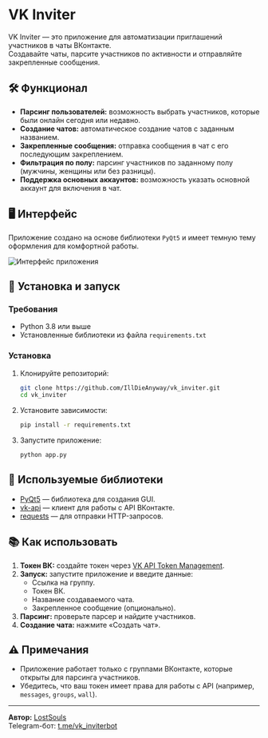 # VK Inviter

VK Inviter — это приложение для автоматизации приглашений участников в чаты ВКонтакте.  
Создавайте чаты, парсите участников по активности и отправляйте закрепленные сообщения.

## 🛠 Функционал

- **Парсинг пользователей:** возможность выбрать участников, которые были онлайн сегодня или недавно.
- **Создание чатов:** автоматическое создание чатов с заданным названием.
- **Закрепленные сообщения:** отправка сообщения в чат с его последующим закреплением.
- **Фильтрация по полу:** парсинг участников по заданному полу (мужчины, женщины или без разницы).
- **Поддержка основных аккаунтов:** возможность указать основной аккаунт для включения в чат.

## 🖥 Интерфейс
Приложение создано на основе библиотеки `PyQt5` и имеет темную тему оформления для комфортной работы.

![Интерфейс приложения](https://github.com/user-attachments/assets/394a67b6-42ac-48d2-b021-5c53097f98aa)


## 🚀 Установка и запуск

### Требования
- Python 3.8 или выше
- Установленные библиотеки из файла `requirements.txt`

### Установка

1. Клонируйте репозиторий:
    ```bash
    git clone https://github.com/IllDieAnyway/vk_inviter.git
    cd vk_inviter
    ```

2. Установите зависимости:
    ```bash
    pip install -r requirements.txt
    ```

3. Запустите приложение:
    ```bash
    python app.py
    ```

## 🧰 Используемые библиотеки

- [PyQt5](https://pypi.org/project/PyQt5/) — библиотека для создания GUI.
- [vk-api](https://pypi.org/project/vk-api/) — клиент для работы с API ВКонтакте.
- [requests](https://pypi.org/project/requests/) — для отправки HTTP-запросов.

## 📚 Как использовать

1. **Токен ВК:** создайте токен через [VK API Token Management](https://vkhost.github.io/).
2. **Запуск:** запустите приложение и введите данные:
   - Ссылка на группу.
   - Токен ВК.
   - Название создаваемого чата.
   - Закрепленное сообщение (опционально).
3. **Парсинг:** проверьте парсер и найдите участников.
4. **Создание чата:** нажмите «Создать чат».

## ⚠️ Примечания
- Приложение работает только с группами ВКонтакте, которые открыты для парсинга участников.
- Убедитесь, что ваш токен имеет права для работы с API (например, `messages`, `groups`, `wall`).

---

**Автор:** [LostSouls](https://t.me/lostsouls_crypto)  
Telegram-бот: [t.me/vk_inviterbot](https://t.me/vk_inviterbot)
